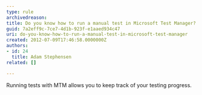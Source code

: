 ```yaml
---
type: rule
archivedreason: 
title: Do you know how to run a manual test in Microsoft Test Manager?
guid: 7a2eff9c-7ce7-4d1b-923f-e1aaed934c47
uri: do-you-know-how-to-run-a-manual-test-in-microsoft-test-manager
created: 2012-07-09T17:46:58.0000000Z
authors:
- id: 24
  title: Adam Stephensen
related: []

---
```


Running tests with MTM allows you to keep track of your testing progress. 
<!--endintro-->
